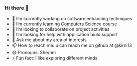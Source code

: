 ### Hi there 👋

- 🔭 I’m currently working on software enhancing techniques
- 🌱 I’m currently learning Computers Science course
- 👯 I’m looking to collaborate on project activities
- 🤔 I’m looking for help with application biuld support
- 💬 Ask me about my area of interests
- 📫 How to reach me: u can reach me on github at @kirni13
- 😄 Pronouns: She/her
- ⚡ Fun fact: I like exploring different minds.
